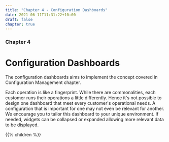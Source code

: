 ```yaml
---
title: "Chapter 4 - Configuration Dashboards"
date: 2021-06-11T11:31:22+10:00
draft: false
chapter: true
---
```


### Chapter 4
# Configuration Dashboards

The configuration dashboards aims to implement the concept covered in Configuration Management chapter. 

Each operation is like a fingerprint. While there are commonalities, each customer runs their operations a little differently. Hence it's not possible to design one dashboard that meet every customer's operational needs. A configuration that is important for one may not even be relevant for another. We encourage you to tailor this dashboard to your unique environment. If needed, widgets can be collapsed or expanded allowing more relevant data to be displayed.

{{% children %}}
